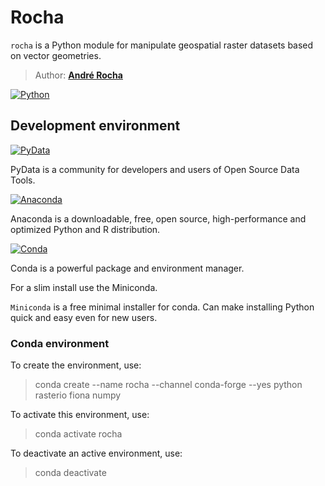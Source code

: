 <!-- Selecione o idioma: [Português](README_pt-BR.md), English -->

# Rocha
``rocha`` is a Python module for manipulate geospatial raster datasets based on vector geometries.

> Author: **[André Rocha](https://github.com/rochamatcomp)**


[![Python](https://www.python.org/static/community_logos/python-logo-inkscape.svg)](https://python.org.br/)

## Development environment
[![PyData](https://pydata.org/images/logo.png)](https://pydata.org)

PyData is a community for developers and users of Open Source Data Tools.

[![Anaconda](https://pydata.org/images/anaconda.png)](https://www.anaconda.com/distribution/)

Anaconda is a downloadable, free, open source, high-performance and optimized Python and R distribution.

[![Conda](https://conda.io/docs/_images/conda_logo.svg)](https://conda.io/docs/user-guide/install/index.html)

Conda is a powerful package and environment manager.

For a slim install use the Miniconda.

`Miniconda` is a free minimal installer for conda. Can make installing Python quick and easy even for new users.

### Conda environment
To create the environment, use:
> conda create --name rocha --channel conda-forge --yes python rasterio fiona numpy

To activate this environment, use:
> conda activate rocha

To deactivate an active environment, use:
> conda deactivate
